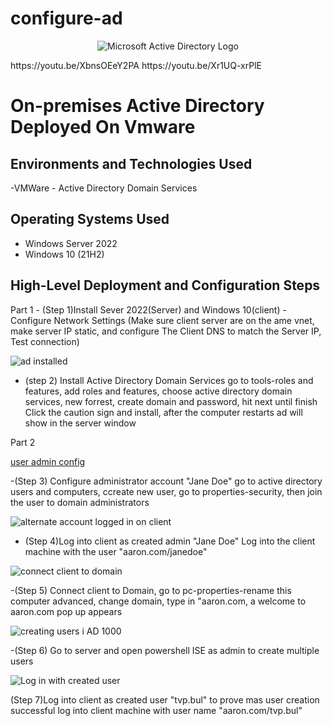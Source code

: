 # configure-ad

<p align="center">
<img src="https://i.imgur.com/pU5A58S.png" alt="Microsoft Active Directory Logo"/>
</p>
https://youtu.be/XbnsOEeY2PA
https://youtu.be/Xr1UQ-xrPlE

<h1>On-premises Active Directory Deployed On Vmware


<h2>Environments and Technologies Used</h2>
-VMWare
- Active Directory Domain Services


<h2>Operating Systems Used </h2>

- Windows Server 2022
- Windows 10 (21H2)

<h2>High-Level Deployment and Configuration Steps</h2>
Part 1
- (Step 1)Install Sever 2022(Server) and Windows 10(client)
-Configure Network Settings (Make sure client server are on the ame vnet, make server IP static, and configure The Client DNS to match the Server IP, Test connection)





![ad installed](https://github.com/AaronWhiteTech/configure-ad/assets/155200818/792b8791-f1c7-455d-991f-c64c35429ace)



- (step 2) Install Active Directory Domain Services go to tools-roles and features, add roles and features, choose active directory domain services, new forrest, create domain and password, hit next until finish
  Click the caution sign and install, after the computer restarts ad will show in the server window


Part 2

[user admin config](https://github.com/AaronWhiteTech/configure-ad/assets/155200818/e9d44fcf-dc04-4009-a94d-bbd14d3262bd)

-(Step 3) Configure administrator account "Jane Doe" go to active directory users and computers, ccreate new user, go to properties-security, then join the user to domain administrators




![alternate account logged in on client](https://github.com/AaronWhiteTech/configure-ad/assets/155200818/bdd2d59a-78b3-45fe-9c30-86d48ed465e8)

- (Step 4)Log into client as created admin "Jane Doe" Log into the client machine with the user "aaron.com/janedoe"




![connect client to domain](https://github.com/AaronWhiteTech/configure-ad/assets/155200818/0c46cc4f-deaa-4b9a-9503-6f05232bec5f)

-(Step 5) Connect client to Domain, go to pc-properties-rename this computer advanced, change domain, type in "aaron.com, a welcome to aaron.com pop up appears






![creating users i AD 1000](https://github.com/AaronWhiteTech/configure-ad/assets/155200818/e0275595-1580-43a7-a3b3-e835c730754f)

-(Step 6)  Go to server and open powershell ISE as admin to create multiple users










   ![Log in with created user ](https://github.com/AaronWhiteTech/configure-ad/assets/155200818/1ea0e335-a9bb-4195-a47a-1cdfbfc50fd0)


(Step 7)Log into client as created user "tvp.bul" to prove mas user creation successful log into client machine with user name "aaron.com/tvp.bul"


